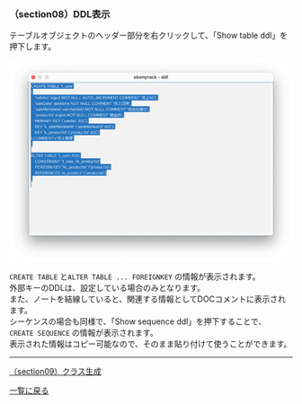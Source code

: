 ### （section08）DDL表示

テーブルオブジェクトのヘッダー部分を右クリックして、「Show table ddl」を押下します。  

![](../image/12_Main_01_Ddl.png)

`CREATE TABLE` と`ALTER TABLE ... FOREIGNKEY` の情報が表示されます。  
外部キーのDDLは、設定している場合のみとなります。  
また、ノートを結線していると、関連する情報としてDOCコメントに表示されます。  
シーケンスの場合も同様で、「Show sequence ddl」を押下することで、  
`CREATE SEQUENCE` の情報が表示されます。  
表示された情報はコピー可能なので、そのまま貼り付けて使うことができます。  

---

[（section09）クラス生成](section09.md)

[一覧に戻る](../manual.ja.md)